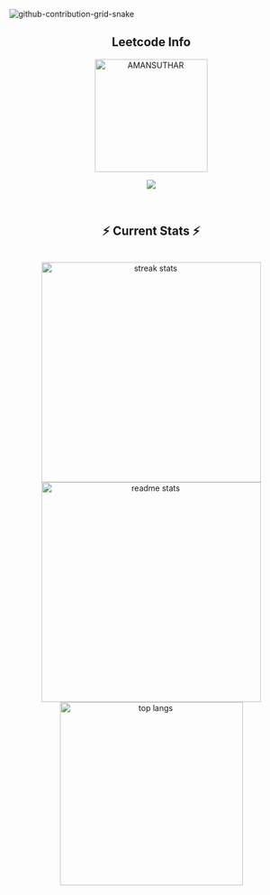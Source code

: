 ![github-contribution-grid-snake](https://user-images.githubusercontent.com/78317220/190580600-edd928b9-0191-4b8a-b1f5-b74fd09a5df4.gif)
<h2 align="center">Leetcode Info</h2>  
<p align="center">
  <a href="https://leetcode.com/u/AMANSUTHAR/" target="_blank">
    <img align="center" src="https://leetcode.com/static/images/badges/2024/gif/2024-03.gif" alt="AMANSUTHAR" height="200" width="200" />
  </a>
</p>
<p align="center">
  <img align="top" src="https://leetcard.jacoblin.cool/AMANSUTHAR?theme=dark&font=Nunito&ext=heatmap" />    
</p>

<br/>
<h2 align="center">⚡ Current Stats ⚡</h2>
<br>
<div align="center">
  <img width=390 src="https://streak-stats.demolab.com/?user=AMANSUTHAR19HMH&count_private=true&theme=react&border_radius=10" alt="streak stats"/>
  <img width=390 src="https://github-readme-stats.vercel.app/api?username=AMANSUTHAR19HMH&show_icons=true&theme=react&rank_icon=github&border_radius=10" alt="readme stats" />
  <img width=325 align="center" src="https://github-readme-stats.vercel.app/api/top-langs/?username=AMANSUTHAR19HMH&hide=HTML&langs_count=8&layout=compact&theme=react&border_radius=10&size_weight=0.5&count_weight=0.5&exclude_repo=github-readme-stats" alt="top langs" />
</div>

